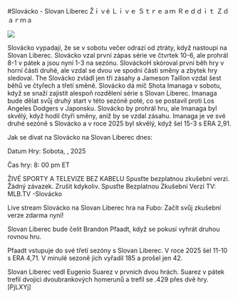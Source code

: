 #Slovácko - Slovan Liberec Žｉｖé Ｌｉｖｅ Ｓｔｒｅａｍ Ｒｅｄｄｉｔ Ｚｄａｒｍａ  
  
  
[![](https://i.imgur.com/qSNzIqt.png)](https://movie.rssnews.media/qCYokZAwI.php)  
  
Slovácko vypadají, že se v sobotu večer odrazí od ztráty, když nastoupí na Slovan Liberec. Slovácko vzal první zápas série ve čtvrtek 10-6, ale prohrál 8-1 v pátek a jsou nyní 1-3 na sezónu. SlováckoH skóroval první běh hry v horní části druhé, ale vzdal se dvou ve spodní části směny a zbytek hry sledoval. The Slovácko zvládl jen tři zásahy a Jameson Taillon vzdal šest běhů ve čtyřech a třetí směně. Slovácko dá míč Shota Imanaga v sobotu, když se snaží zajistit alespoň rozdělení série s Slovan Liberec. Imanaga bude dělat svůj druhý start v této sezóně poté, co se postavil proti Los Angeles Dodgers v Japonsku. Slovácko by prohrál hru, ale Imanaga byl skvělý, když hodil čtyři směny, aniž by se vzdal zásahu. Imanaga je ve své druhé sezóně s Slovácko a v roce 2025 byl skvělý, když šel 15-3 s ERA 2,91.

Jak se dívat na Slovácko na Slovan Liberec dnes:

Datum Hry: Sobota, , 2025

Čas hry: 8: 00 pm ET

ŽIVÉ SPORTY A TELEVIZE BEZ KABELU
Spusťte bezplatnou zkušební verzi. Žádný závazek. Zrušit kdykoliv.
Spusťte Bezplatnou Zkušební Verzi
TV: MLB.TV -Slovácko

Live stream Slovácko na Slovan Liberec hra na Fubo: Začít svůj zkušební verze zdarma nyní!

Slovan Liberec bude čelit Brandon Pfaadt, když se pokusí vyhrát druhou rovnou hru.

Pfaadt vstupuje do své třetí sezóny s Slovan Liberec. V roce 2025 šel 11-10 s ERA 4,71. V minulé sezoně jich vyřadil 185 a prošel jen 42.

Slovan Liberec vedl Eugenio Suarez v prvních dvou hrách. Suarez v pátek trefil dvojici dvoubrankových homerunů a trefil se .429 přes dvě hry. [PjLXYj]